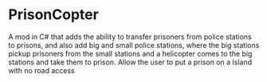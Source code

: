 # PrisonCopter
A mod in C# that adds the ability to transfer prisoners from police stations to prisons, and also add big and small police stations, where the big stations pickup prisoners from the small stations and a helicopter comes to the big stations and take them to prison. Allow the user to put a prison on a Island with no road access
